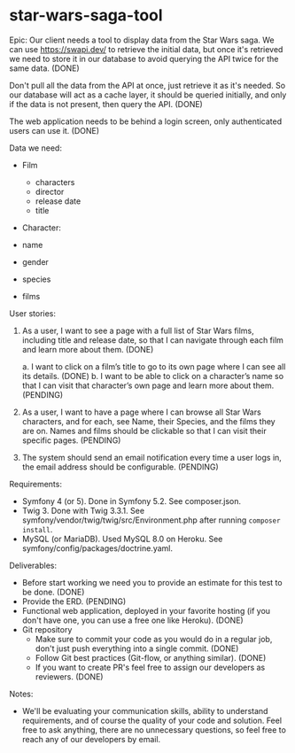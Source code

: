 # star-wars-saga-tool

Epic:
Our client needs a tool to display data from the Star Wars saga.
We can use https://swapi.dev/ to retrieve the initial data, but once it's retrieved we need to store it in our database
to avoid querying the API twice for the same data. (DONE)

Don't pull all the data from the API at once, just retrieve it as it's needed. So our database will act as a cache layer,
it should be queried initially, and only if the data is not present, then query the API. (DONE)

The web application needs to be behind a login screen, only authenticated users can use it. (DONE)

Data we need:
- Film
    - characters
    - director
    - release date
    - title

- Character:
- name
- gender
- species
- films

User stories:

1.  As a user, I want to see a page with a full list of Star Wars films, including title and release date, so that I can
    navigate through each film and learn more about them. (DONE)
    
    a. I want to click on a film’s title to go to its own page where I can see all its details. (DONE)
    b. I want to be able to click on a character’s name so that I can visit that character’s own page and learn more about them. (PENDING)

2.  As a user, I want to have a page where I can browse all Star Wars characters, and for each, see Name, their Species,
    and the films they are on. Names and films should be clickable so that I can visit their specific pages. (PENDING)

3. The system should send an email notification every time a user logs in, the email address should be configurable. (PENDING)

Requirements:

- Symfony 4 (or 5). Done in Symfony 5.2. See composer.json. 
- Twig 3. Done with Twig 3.3.1. See symfony/vendor/twig/twig/src/Environment.php after running `composer install`. 
- MySQL (or MariaDB). Used MySQL 8.0 on Heroku. See symfony/config/packages/doctrine.yaml. 

Deliverables:

- Before start working we need you to provide an estimate for this test to be done. (DONE)
- Provide the ERD. (PENDING)
- Functional web application, deployed in your favorite hosting (if you don't have one, you can use a free one like Heroku). (DONE)
- Git repository
    - Make sure to commit your code as you would do in a regular job, don't just push everything into a single commit. (DONE)
    - Follow Git best practices (Git-flow, or anything similar). (DONE)
    - If you want to create PR's feel free to assign our developers as reviewers. (DONE)

Notes:
- We'll be evaluating your communication skills, ability to understand requirements, and of course the quality
  of your code and solution. Feel free to ask anything, there are no unnecessary questions, so feel free to reach any of our
  developers by email.
